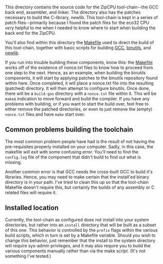 This directory contains the source code for the ZipCPU tool-chain--the
GCC back end, assembler, and linker.  The directory also has the patches
necessary to build the C-library, newlib.  This tool-chain is kept in a series
of patch files--primarily because I found the patch files for the eco32
CPU *very* helpful to me when I needed to know where to start when building
the back end for the ZipCPU.

You'll also find within this directory the [Makefile](Makefile) used to
direct the build of this tool-chain, together with basic scripts for building
[GCC](gcc-script.sh), [binutils](gas-script.sh), and [newlib](nlib-script.sh).

If you run into trouble building these components, know this: the
[Makefile](Makefile) works off of the existence of nonce.txt files to know
how to proceed from one step to the next.  Hence, as an example, when building
the binutils components, it will start by applying patches to the binutils
repository found within here.  Once completed, it will place a nonce.txt
file into the resulting (patched) directory.  It will then attempt to
configure binutils.  Once done, there will be a `build-gas` directory with
a `nonce.txt` file within it.  This will be `make`s indication to move forward
and build the compiler.  If you have any problems with building, or if you want
to start the build over, feel free to either remove the patched directories,
or even to just remove the (empty) `nonce.txt` files and have `make`
start over.

## Common problems building the toolchain

The most common problem people have had is the result of not having the
pre-requisites properly installed on your computer.  Sadly, in this case,
the makefile will exit with some confusing error.  You'll need to find the
`config.log` file of the component that didn't build to find out what is
missing.

Another common error is that GCC needs the cross-built GCC to build it's
libraries.  Hence, you may need to make certain that the install'ed binary
directory is in your path.  I've tried to clean this up so that the
tool-chain Makefile doesn't require this, but certainly the builds of any
assembly or C related files will require it.

## Installed location

Currently, the tool-chain as configured does not install into your system
directories, but rather into an `install` directory that will be built as a
subset of this one.  This behavior is controlled by the `prefix` flags within
the various build scripts, which in turn is set by a Makefile variable.
Should you wish to change this behavior, just remember that the install
to the system directory will require sys-admin privileges, and it may also
require you to build the various components manually rather than via the
make script.  (It's not something I've tested.)

